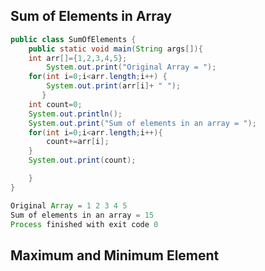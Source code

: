## Sum of Elements in Array
```java []
public class SumOfElements {
    public static void main(String args[]){
    int arr[]={1,2,3,4,5};
        System.out.print("Original Array = ");
    for(int i=0;i<arr.length;i++) {
        System.out.print(arr[i]+ " ");
       }
    int count=0;
    System.out.println();
    System.out.print("Sum of elements in an array = ");
    for(int i=0;i<arr.length;i++){
        count+=arr[i];
    }
    System.out.print(count);

    }
}

```
```java []
Original Array = 1 2 3 4 5 
Sum of elements in an array = 15
Process finished with exit code 0

```

## Maximum and Minimum Element
```java []
```
```java []
```
##
```java []
```
```java []
```
```java []
```
```java []
```
```java []
```
```java []
```
```java []
```
```java []
```
```java []
```
```java []
```
```java []
```
```java []
```
```java []
```
```java []
```
```java []
```
```java []
```
```java []
```
```java []
```
```java []
```
```java []
```
```java []
```
```java []
```
```java []
```
```java []
```
```java []
```
```java []
```
```java []
```
```java []
```
```java []
```
```java []
```
```java []
```
```java []
```
```java []
```
```java []
```
```java []
```
```java []
```
```java []
```
```java []
```
```java []
```
```java []
```
